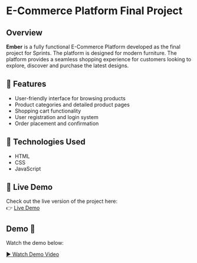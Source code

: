 # E-Commerce Platform Final Project

## Overview
**Ember** is a fully functional E-Commerce Platform developed as the final project for Sprints. The platform is designed for modern furniture. The platform provides a seamless shopping experience for customers looking to explore, discover and purchase the latest designs.

## 🚀 Features 
- User-friendly interface for browsing products
- Product categories and detailed product pages
- Shopping cart functionality
- User registration and login system
- Order placement and confirmation

## 🔨 Technologies Used 
- HTML
- CSS
- JavaScript

## 🚀 Live Demo 

Check out the live version of the project here:  
👉 [Live Demo](https://maiyasser66.github.io/E-Commerce-Platform/)

## Demo 🎥

Watch the demo below:

[▶️ Watch Demo Video](https://drive.google.com/drive/folders/1NuHje-7anDV1WF8gWD_0ee2Xetz3ude8?usp=drive_link)
